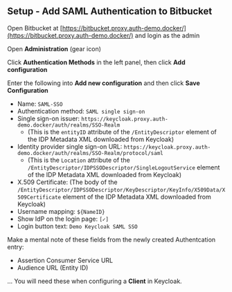 ## Setup - Add SAML Authentication to Bitbucket

Open Bitbucket at [https://bitbucket.proxy.auth-demo.docker/](https://bitbucket.proxy.auth-demo.docker/) and login as the admin

Open **Administration** (gear icon)

Click **Authentication Methods** in the left panel, then click **Add configuration**

Enter the following into **Add new configuration** and then click **Save Configuration**

* Name: `SAML-SSO`
* Authentication method: `SAML single sign-on`
* Single sign-on issuer: `https://keycloak.proxy.auth-demo.docker/auth/realms/SSO-Realm`
    * (This is the `entityID` attribute of the `/EntityDescriptor` element of the IDP Metadata XML downloaded from Keycloak)
* Identity provider single sign-on URL: `https://keycloak.proxy.auth-demo.docker/auth/realms/SSO-Realm/protocol/saml`
    * (This is the `Location` attribute of the `/EntityDescriptor/IDPSSODescriptor/SingleLogoutService` element of the IDP Metadata XML downloaded from Keycloak)
* X.509 Certificate: (The body of the `/EntityDescriptor/IDPSSODescriptor/KeyDescriptor/KeyInfo/X509Data/X509Certificate` element of the IDP Metadata XML downloaded from Keycloak)
* Username mapping: `${NameID}`
* Show IdP on the login page: `[✓]`
* Login button text: `Demo Keycloak SAML SSO`

Make a mental note of these fields from the newly created Authentcation entry:

* Assertion Consumer Service URL
* Audience URL (Entity ID)

... You will need these when configuring a **Client** in Keycloak.